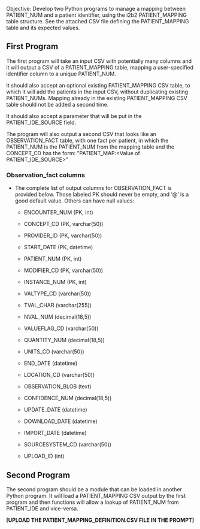 Objective: Develop two Python programs to manage a mapping between PATIENT\_NUM and a patient identifier, using the i2b2 PATIENT\_MAPPING table structure. See the attached CSV file defining the PATIENT\_MAPPING table and its expected values. 

## First Program
The first program will take an input CSV with potentially many columns and it will output a CSV of a PATIENT\_MAPPING table, mapping a user-specified identifier column to a unique PATIENT\_NUM.

It should also accept an optional existing PATIENT_MAPPING CSV table, to which it will add the patients in the input CSV, without duplicating existing PATIENT_NUMs. Mapping already in the existing PATIENT_MAPPING CSV table should not be added a second time.

It should also accept a parameter that will be put in the PATIENT\_IDE\_SOURCE field.

The program will also output a second CSV that looks like an OBSERVATION\_FACT table, with one fact per patient, in which the PATIENT\_NUM is the PATIENT\_NUM from the mapping table and the CONCEPT\_CD has the form: "PATIENT\_MAP:<Value of PATIENT\_IDE\_SOURCE>"

### Observation_fact columns

- The complete list of output columns for OBSERVATION_FACT is provided below. Those labeled PK should never be empty, and ‘@’ is a good default value. Others can have null values:

  - ENCOUNTER\_NUM (PK, int)

  - CONCEPT\_CD (PK, varchar(50))

  - PROVIDER\_ID (PK, varchar(50))

  - START\_DATE (PK, datetime)

  - PATIENT\_NUM (PK, int)

  - MODIFIER\_CD (PK, varchar(50))

  - INSTANCE\_NUM (PK, int)

  - VALTYPE\_CD (varchar(50))

  - TVAL\_CHAR (varchar(255))

  - NVAL\_NUM (decimal(18,5))

  - VALUEFLAG\_CD (varchar(50))

  - QUANTITY\_NUM (decimal(18,5))

  - UNITS\_CD (varchar(50))

  - END\_DATE (datetime)

  - LOCATION\_CD (varchar(50))

  - OBSERVATION\_BLOB (text)

  - CONFIDENCE\_NUM (decimal(18,5))

  - UPDATE\_DATE (datetime)

  - DOWNLOAD\_DATE (datetime)

  - IMPORT\_DATE (datetime)

  - SOURCESYSTEM\_CD (varchar(50))

  - UPLOAD\_ID (int)


## Second Program

The second program should be a module that can be loaded in another Python program. It will load a PATIENT\_MAPPING CSV output by the first program and then functions will allow a lookup of PATIENT\_NUM from PATIENT\_IDE and vice-versa.

**[UPLOAD THE PATIENT\_MAPPING\_DEFINITION.CSV FILE IN THE PROMPT]**

